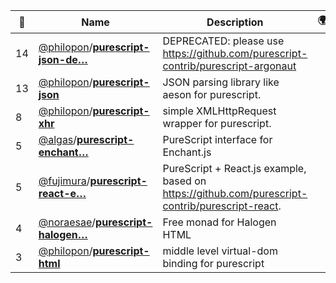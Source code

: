 |:star2: | Name | Description | 🌍|
|---|---|---|---|
|14|[@philopon](https://github.com/philopon)/[**purescript-json-de…**](https://github.com/philopon/purescript-json-deprecated)|DEPRECATED: please use https://github.com/purescript-contrib/purescript-argonaut||
|13|[@philopon](https://github.com/philopon)/[**purescript-json**](https://github.com/philopon/purescript-json)|JSON parsing library like aeson for purescript.||
|8|[@philopon](https://github.com/philopon)/[**purescript-xhr**](https://github.com/philopon/purescript-xhr)|simple XMLHttpRequest wrapper for purescript.||
|5|[@algas](https://github.com/algas)/[**purescript-enchant…**](https://github.com/algas/purescript-enchantjs)|PureScript interface for Enchant.js||
|5|[@fujimura](https://github.com/fujimura)/[**purescript-react-e…**](https://github.com/fujimura/purescript-react-example)|PureScript + React.js example, based on https://github.com/purescript-contrib/purescript-react.||
|4|[@noraesae](https://github.com/noraesae)/[**purescript-halogen…**](https://github.com/noraesae/purescript-halogen-free-html)|Free monad for Halogen HTML||
|3|[@philopon](https://github.com/philopon)/[**purescript-html**](https://github.com/philopon/purescript-html)|middle level virtual-dom binding for purescript||

